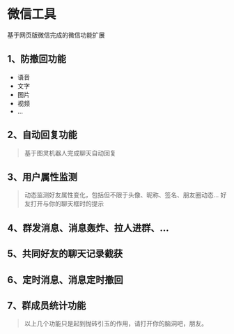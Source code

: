 # 微信工具
基于网页版微信完成的微信功能扩展
## 1、防撤回功能
- 语音
- 文字
- 图片
- 视频
- ...
## 2、自动回复功能
> 基于图灵机器人完成聊天自动回复
## 3、用户属性监测
> 动态监测好友属性变化，包括但不限于头像、昵称、签名、朋友圈动态...
> 好友打开与你的聊天框时的提示
## 4、群发消息、消息轰炸、拉人进群、...
## 5、共同好友的聊天记录截获
## 6、定时消息、消息定时撤回
## 7、群成员统计功能
> 以上几个功能只是起到抛砖引玉的作用，请打开你的脑洞吧，朋友。

